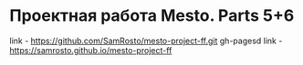 # Проектная работа Mesto. Parts 5+6

link - https://github.com/SamRosto/mesto-project-ff.git
gh-pagesd link - https://samrosto.github.io/mesto-project-ff
